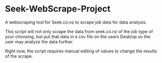 # Seek-WebScrape-Project
A webscraping tool for Seek.co.nz to scrape job data for data analysis.

This script will not only scrape the data from seek.co.nz of the job type of your choosing, but put that data in a csv file on the users Desktop so the user may analyze the data further.

Right now, the script requires manual editing of values to change the results of the scrape. 
